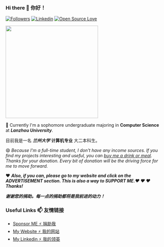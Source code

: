 ### Hi there 👋 你好！

[![Followers](https://img.shields.io/github/followers/HollowMan6?style=social)](https://github.com/HollowMan6?tab=followers)
[![Linkedin](https://img.shields.io/badge/-Hollow%20Man-blue?style=flat-square&logo=Linkedin&logoColor=white&link=https://www.linkedin.com/in/%E8%92%8B%E5%B5%A9%E6%9E%97/?locale=en_US)](https://www.linkedin.com/in/%E8%92%8B%E5%B5%A9%E6%9E%97/?locale=en_US)
[![Open Source Love](https://badges.frapsoft.com/os/v1/open-source.svg?v=103)](https://hollowman6.github.io/fund.html)

<img src="https://hollowman6.github.io/img/mark.png" width="300">

🌱 Currently I'm a sophomore undergraduate majoring in **Computer Science** at ***Lanzhou University***. 

目前我是一名 ***兰州大学*** **计算机专业** 大二本科生。

😄 *Because I'm a full-time student, I don't have any income sources. If you find my projects interesting and useful, you can [buy me a drink or meal](https://hollowman6.github.io/fund.html). Thanks for your donation. Every bit of donation will be the driving force for me to move forward.*

❤ ***Also, if you can, please go to my website and click on the ADVERTISEMENT section. This is also a way to SUPPORT ME.❤ ❤ ❤ Thanks!***

***谢谢您的捐助。每一点的捐助都将是我前进的动力！***

### Useful Links 📫 友情链接

* [Sponsor ME  ⚡ 捐助我](https://hollowman6.github.io/fund.html) 
* [My Website  ⚡ 我的网站](https://hollowman6.github.io/) 
* [My Linkedin ⚡ 我的领英](https://www.linkedin.com/in/%E8%92%8B%E5%B5%A9%E6%9E%97/)
